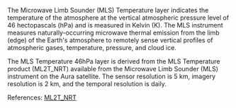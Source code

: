 The Microwave Limb Sounder (MLS) Temperature layer indicates the temperature of the atmosphere at the vertical atmospheric pressure level of 46 hectopascals (hPa) and is measured in Kelvin (K). The MLS instrument measures naturally-occurring microwave thermal emission from the limb (edge) of the Earth's atmosphere to remotely sense vertical profiles of atmospheric gases, temperature, pressure, and cloud ice.

The MLS Temperature 46hPa layer is derived from the MLS Temperature product (ML2T_NRT) available from the Microwave Limb Sounder (MLS) instrument on the Aura satellite. The sensor resolution is 5 km, imagery resolution is 2 km, and the temporal resolution is daily.

References: [ML2T_NRT](https://disc.gsfc.nasa.gov/datasets/ML2T_NRT_005/summary)